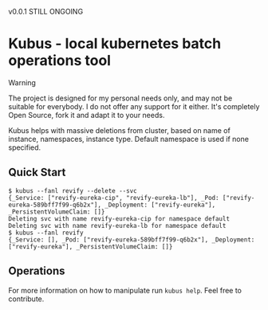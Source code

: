 v0.0.1 STILL ONGOING

# Kubus - local kubernetes batch operations tool

> [!WARNING]
> The project is designed for my personal needs only, and may not be suitable for everybody. I do not offer any support for it either. It's completely Open Source, fork it and adapt it to your needs.

Kubus helps with massive deletions from cluster, based on name of instance, namespaces, instance type.
Default namespace is used if none specified.
## Quick Start

```console
$ kubus --fanl revify --delete --svc    
{_Service: ["revify-eureka-cip", "revify-eureka-lb"], _Pod: ["revify-eureka-589bff7f99-q6b2x"], _Deployment: ["revify-eureka"], _PersistentVolumeClaim: []}
Deleting svc with name revify-eureka-cip for namespace default
Deleting svc with name revify-eureka-lb for namespace default
$ kubus --fanl revify
{_Service: [], _Pod: ["revify-eureka-589bff7f99-q6b2x"], _Deployment: ["revify-eureka"], _PersistentVolumeClaim: []}
```

## Operations

For more information on how to manipulate run `kubus help`.
Feel free to contribute.

